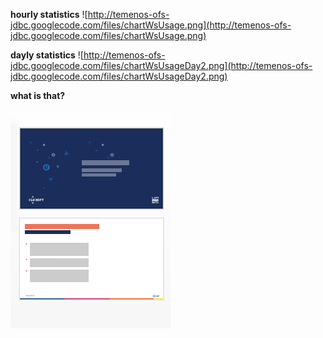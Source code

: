 **hourly statistics**
![http://temenos-ofs-jdbc.googlecode.com/files/chartWsUsage.png](http://temenos-ofs-jdbc.googlecode.com/files/chartWsUsage.png)

**dayly statistics**
![http://temenos-ofs-jdbc.googlecode.com/files/chartWsUsageDay2.png](http://temenos-ofs-jdbc.googlecode.com/files/chartWsUsageDay2.png)


**what is that?**

![imggg](./img/ppt-big.png)
